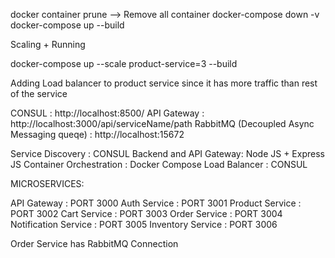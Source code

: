 docker container prune  --> Remove all container
docker-compose down -v 
docker-compose up --build



Scaling + Running 

docker-compose up --scale product-service=3 --build

Adding Load balancer to product service since it has more traffic than rest of the service


CONSUL : http://localhost:8500/
API Gateway : http://localhost:3000/api/serviceName/path
RabbitMQ (Decoupled Async Messaging queqe) : http://localhost:15672


Service Discovery : CONSUL
Backend and API Gateway: Node JS + Express JS
Container Orchestration : Docker Compose
Load Balancer : CONSUL


MICROSERVICES:

API Gateway : PORT 3000
Auth Service : PORT 3001
Product Service : PORT 3002
Cart Service : PORT 3003
Order Service : PORT 3004
Notification Service : PORT 3005
Inventory Service : PORT 3006

Order Service has RabbitMQ Connection


